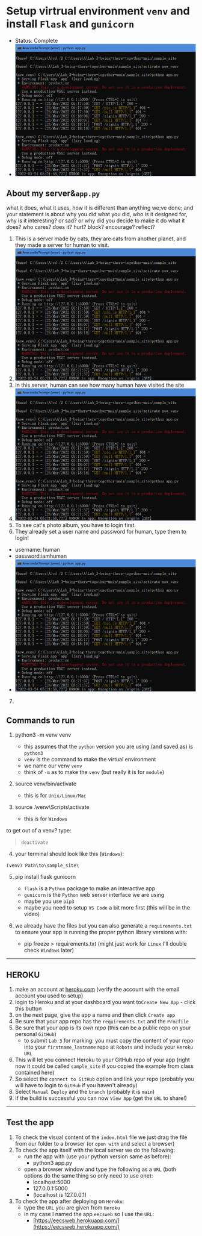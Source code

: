 # Setup virtrual environment `venv` and install `Flask` and `gunicorn`
- Status: Complete
- ![venv](https://github.com/AdeleYidanZhang/Yidan_heroku/blob/26deda2806e5ed4d12eb787ad7fcd75cd655b8e5/img/venv.PNG)

## About my server&`app.py`
what it does, what it uses, how it is different than anything we;ve done; and your statement is about why you did what you did, who is it designed for, why is it interesting? or sad? or why did you decide to make it do what it does? who cares? does it? hurt? block? encourage? reflect?
1. This is a server made by cats, they are cats from another planet, and they made a server for human to visit.
2. ![first_page](https://github.com/AdeleYidanZhang/Yidan_heroku/blob/26deda2806e5ed4d12eb787ad7fcd75cd655b8e5/img/venv.PNG)
3. In this server, human can see how many human have visited the site
4. ![visit_numbers](https://github.com/AdeleYidanZhang/Yidan_heroku/blob/26deda2806e5ed4d12eb787ad7fcd75cd655b8e5/img/venv.PNG)
5. To see cat's photo album, you have to login first.
6. They already set a user name and password for human, type them to login!
 - username: human
 - password:iamhuman
 - ![login_page](https://github.com/AdeleYidanZhang/Yidan_heroku/blob/26deda2806e5ed4d12eb787ad7fcd75cd655b8e5/img/venv.PNG)
7. 

## Commands to run

1. python3 -m venv venv
   - this assumes that the `python` version you are using (and saved as) is `python3`
   - `venv` is the command to make the virtual environment
   - we name our venv `venv`
   - think of `-m` as to make the `venv` (but really it is for `module`)

2. source venv/bin/activate
   - this is for `Unix/Linux/Mac`

3. source .\venv\Scripts\activate
   - this is for `Windows`

to get out of a venv? type:
> `deactivate`

4. your terminal should look like this (`Windows`):

``` Terminal
(venv) Path\to\sample_site\
```

5. pip install flask gunicorn
   - `flask` is a `Python` package to make an interactive app 
   - `gunicorn` is the `Python` web server interface we are using
   - maybe you use `pip3`
   - maybe you need to setup `VS Code` a bit more first (this will be in the video)

6. we already have the files but you can also generate a `requirements.txt` to ensure your app is running the proper python library versions with:
   - pip freeze > requirements.txt  (might just work for `Linux` I'll double check `Windows` later)

---

## HEROKU

1. make an account at [heroku.com](https://www.heroku.com/) (verify the account with the email account you used to setup)
2. login to Heroku and at your dashboard you want to`Create New App` - click this button
3. on the next page, give the app a name and then click `Create app`
4. Be sure that your app repo has the `requirements.txt` and the `Procfile`
5. Be sure that your app is _its own repo_ (this can be a public repo on your personal `GitHub`)
   - to submit `Lab 3` for marking: you must copy the content of your repo into your `firstname_lastname` repo at `Robots` and include your `Heroku` `URL`
6. This will let you connect Heroku to your GitHub repo of your app (right now it could be called `sample_site` if you copied the example from class contained here)
7. So select the `connect to GitHub` option and link your repo (probably you will have to login to `GitHub` if you haven't already)
8. Select `Manual Deploy` and the `branch` (probably it is `main`)
9. If the build is successful you can now `View App` (get the `URL` to share!)


---

## Test the app

1. To check the visual content of the `index.html` file we just drag the file from our folder to a browser (or `open with` and select a browser)
2. To check the app itself with the local server we do the following:
   - run the app with (use your python version same as before): 
     - python3 app.py 
   - open a browser window and type the following as a `URL` (both options do the same thing so only need to use one):
     - localhost:5000
     - 127.0.0.1:5000
     - (localhost _is_ 127.0.0.1)
3. To check the app after deploying on `Heroku`:
   - type the `URL` you are given from `Heroku`
   - in my case I named the app `eecsweb` so I use the `URL`:
     - [https://eecsweb.herokuapp.com/](https://eecsweb.herokuapp.com/)
